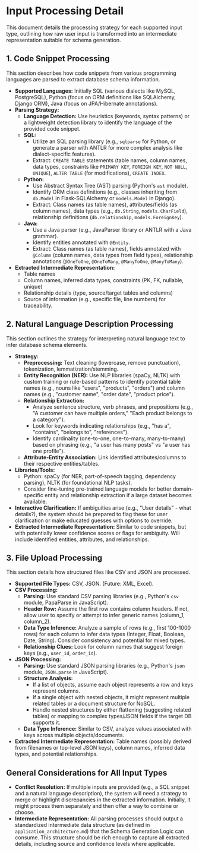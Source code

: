 # Input Processing Detail

This document details the processing strategy for each supported input type, outlining how raw user input is transformed into an intermediate representation suitable for schema generation.

## 1. Code Snippet Processing

This section describes how code snippets from various programming languages are parsed to extract database schema information.

*   **Supported Languages:** Initially SQL (various dialects like MySQL, PostgreSQL), Python (focus on ORM definitions like SQLAlchemy, Django ORM), Java (focus on JPA/Hibernate annotations).
*   **Parsing Strategy:**
    *   **Language Detection:** Use heuristics (keywords, syntax patterns) or a lightweight detection library to identify the language of the provided code snippet.
    *   **SQL:**
        *   Utilize an SQL parsing library (e.g., `sqlparse` for Python, or generate a parser with ANTLR for more complex analysis like dialect-specific features).
        *   Extract: `CREATE TABLE` statements (table names, column names, data types, constraints like `PRIMARY KEY`, `FOREIGN KEY`, `NOT NULL`, `UNIQUE`), `ALTER TABLE` (for modifications), `CREATE INDEX`.
    *   **Python:**
        *   Use Abstract Syntax Tree (AST) parsing (Python's `ast` module).
        *   Identify ORM class definitions (e.g., classes inheriting from `db.Model` in Flask-SQLAlchemy or `models.Model` in Django).
        *   Extract: Class names (as table names), attributes/fields (as column names), data types (e.g., `db.String`, `models.CharField`), relationship definitions (`db.relationship`, `models.ForeignKey`).
    *   **Java:**
        *   Use a Java parser (e.g., JavaParser library or ANTLR with a Java grammar).
        *   Identify entities annotated with `@Entity`.
        *   Extract: Class names (as table names), fields annotated with `@Column` (column names, data types from field types), relationship annotations (`@OneToOne`, `@OneToMany`, `@ManyToOne`, `@ManyToMany`).
*   **Extracted Intermediate Representation:**
    *   Table names
    *   Column names, inferred data types, constraints (PK, FK, nullable, unique)
    *   Relationship details (type, source/target tables and columns)
    *   Source of information (e.g., specific file, line numbers) for traceability.

## 2. Natural Language Description Processing

This section outlines the strategy for interpreting natural language text to infer database schema elements.

*   **Strategy:**
    *   **Preprocessing:** Text cleaning (lowercase, remove punctuation), tokenization, lemmatization/stemming.
    *   **Entity Recognition (NER):** Use NLP libraries (spaCy, NLTK) with custom training or rule-based patterns to identify potential table names (e.g., nouns like "users", "products", "orders") and column names (e.g., "customer name", "order date", "product price").
    *   **Relationship Extraction:**
        *   Analyze sentence structure, verb phrases, and prepositions (e.g., "A customer can have multiple orders," "Each product belongs to a category").
        *   Look for keywords indicating relationships (e.g., "has a", "contains", "belongs to", "references").
        *   Identify cardinality (one-to-one, one-to-many, many-to-many) based on phrasing (e.g., "a user has many posts" vs "a user has one profile").
    *   **Attribute-Entity Association:** Link identified attributes/columns to their respective entities/tables.
*   **Libraries/Tools:**
    *   Python: spaCy (for NER, part-of-speech tagging, dependency parsing), NLTK (for foundational NLP tasks).
    *   Consider fine-tuning pre-trained language models for better domain-specific entity and relationship extraction if a large dataset becomes available.
*   **Interactive Clarification:** If ambiguities arise (e.g., "User details" - what details?), the system should be prepared to flag these for user clarification or make educated guesses with options to override.
*   **Extracted Intermediate Representation:** Similar to code snippets, but with potentially lower confidence scores or flags for ambiguity. Will include identified entities, attributes, and relationships.

## 3. File Upload Processing

This section details how structured files like CSV and JSON are processed.

*   **Supported File Types:** CSV, JSON. (Future: XML, Excel).
*   **CSV Processing:**
    *   **Parsing:** Use standard CSV parsing libraries (e.g., Python's `csv` module, PapaParse in JavaScript).
    *   **Header Row:** Assume the first row contains column headers. If not, allow user to specify or attempt to infer generic names (column_1, column_2).
    *   **Data Type Inference:** Analyze a sample of rows (e.g., first 100-1000 rows) for each column to infer data types (Integer, Float, Boolean, Date, String). Consider consistency and potential for mixed types.
    *   **Relationship Clues:** Look for column names that suggest foreign keys (e.g., `user_id`, `order_id`).
*   **JSON Processing:**
    *   **Parsing:** Use standard JSON parsing libraries (e.g., Python's `json` module, `JSON.parse` in JavaScript).
    *   **Structure Analysis:**
        *   If a list of objects, assume each object represents a row and keys represent columns.
        *   If a single object with nested objects, it might represent multiple related tables or a document structure for NoSQL.
        *   Handle nested structures by either flattening (suggesting related tables) or mapping to complex types/JSON fields if the target DB supports it.
    *   **Data Type Inference:** Similar to CSV, analyze values associated with keys across multiple objects/documents.
*   **Extracted Intermediate Representation:** Table names (possibly derived from filenames or top-level JSON keys), column names, inferred data types, and potential relationships.

## General Considerations for All Input Types

*   **Conflict Resolution:** If multiple inputs are provided (e.g., a SQL snippet and a natural language description), the system will need a strategy to merge or highlight discrepancies in the extracted information. Initially, it might process them separately and then offer a way to combine or choose.
*   **Intermediate Representation:** All parsing processes should output a standardized intermediate data structure (as defined in `application_architecture.md`) that the Schema Generation Logic can consume. This structure should be rich enough to capture all extracted details, including source and confidence levels where applicable.

